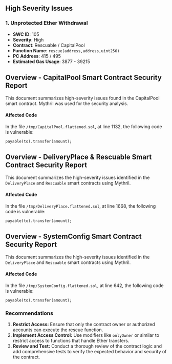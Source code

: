 ## High Severity Issues

### 1. Unprotected Ether Withdrawal
- **SWC ID**: 105
- **Severity**: High
- **Contract**: Rescuable / CapitalPool
- **Function Name**: `rescue(address,address,uint256)`
- **PC Address**: 415 / 495
- **Estimated Gas Usage**: 3877 - 39215

## Overview - CapitalPool Smart Contract Security Report
This document summarizes high-severity issues found in the CapitalPool smart contract. Mythril was used for the security analysis.

#### Affected Code
In the file `/tmp/CapitalPool.flattened.sol`, at line 1132, the following code is vulnerable:

```solidity
payable(to).transfer(amount);
```

## Overview - DeliveryPlace & Rescuable Smart Contract Security Report
This document summarizes the high-severity issues identified in the `DeliveryPlace` and `Rescuable` smart contracts using Mythril. 

#### Affected Code
In the file `/tmp/DeliveryPlace.flattened.sol`, at line 1668, the following code is vulnerable:

```solidity
payable(to).transfer(amount);

```
## Overview - SystemConfig Smart Contract Security Report
This document summarizes the high-severity issues identified in the `DeliveryPlace` and `Rescuable` smart contracts using Mythril. 

#### Affected Code
In the file `/tmp/SystemConfig.flattened.sol`, at line 642, the following code is vulnerable:

```solidity
payable(to).transfer(amount);
```

### Recommendations
1. **Restrict Access:** Ensure that only the contract owner or authorized accounts can execute the rescue function.
2. **Implement Access Control:** Use modifiers like `onlyOwner` or similar to restrict access to functions that handle Ether transfers.
3. **Review and Test:** Conduct a thorough review of the contract logic and add comprehensive tests to verify the expected behavior and security of the contract.

